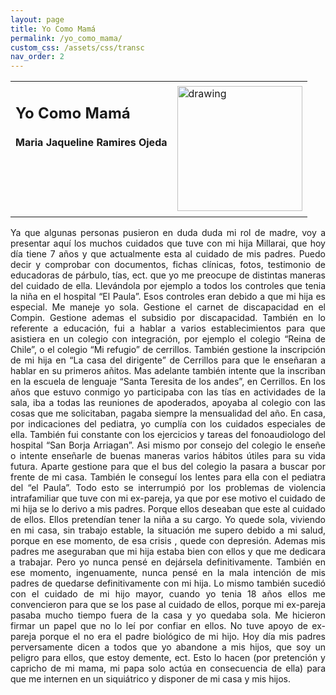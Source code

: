 ```yaml
---
layout: page
title: Yo Como Mamá
permalink: /yo_como_mama/
custom_css: /assets/css/transc
nav_order: 2
---
```


<table class="notable">
<td><h2>Yo Como Mamá</h2>
<h4>Maria Jaqueline Ramires Ojeda</h4>
<h1 class="western" align="left">&nbsp;</h1>
</td>
<td>
<img src="/elianbebe/assets/images/yo_como_madre.png" alt="drawing" width="200"/>
</td>
</table>


<p style="text-align:justify">Ya que algunas personas pusieron en duda duda mi rol de madre, voy a presentar aqu&iacute; los muchos cuidados que tuve con mi hija Millarai, que hoy d&iacute;a tiene 7 a&ntilde;os y que actualmente esta al cuidado de mis padres. Puedo decir y comprobar con documentos, fichas cl&iacute;nicas, fotos, testimonio de educadoras de p&aacute;rbulo, t&iacute;as, ect. que yo me preocupe de distintas maneras del cuidado de ella. Llev&aacute;ndola por ejemplo a todos los controles que tenia la ni&ntilde;a en el hospital &ldquo;El Paula&rdquo;. Esos controles eran debido a que mi hija es especial. Me maneje yo sola. Gestione el carnet de discapacidad en el Compin. Gestione ademas el subsidio por discapacidad. Tambi&eacute;n en lo referente a educaci&oacute;n, fui a hablar a varios establecimientos para que asistiera en un colegio con integraci&oacute;n, por ejemplo el colegio &ldquo;Reina de Chile&rdquo;, o el colegio &ldquo;Mi refugio&rdquo; de cerrillos. Tambi&eacute;n gestione la inscripci&oacute;n de mi hija en &ldquo;La casa del dirigente&rdquo; de Cerrillos para que le ense&ntilde;aran a hablar en su primeros a&ntilde;itos. Mas adelante tambi&eacute;n intente que la inscriban en la escuela de lenguaje &ldquo;Santa Teresita de los andes&rdquo;, en Cerrillos. En los a&ntilde;os que estuvo conmigo yo participaba con las t&iacute;as en actividades de la sala, iba a todas las reuniones de apoderados, apoyaba al colegio con las cosas que me solicitaban, pagaba siempre la mensualidad del a&ntilde;o. En casa, por indicaciones del pediatra, yo cumpl&iacute;a con los cuidados especiales de ella. Tambi&eacute;n fui constante con los ejercicios y tareas del fonoaudiologo del hospital &ldquo;San Borja Arriagan&rdquo;. Asi mismo por consejo del colegio le ense&ntilde;e o intente ense&ntilde;arle de buenas maneras varios h&aacute;bitos &uacute;tiles para su vida futura. Aparte gestione para que el bus del colegio la pasara a buscar por frente de mi casa. Tambi&eacute;n le consegu&iacute; los lentes para ella con el pediatra del &ldquo;el Paula&rdquo;. Todo esto se interrumpi&oacute; por los problemas de violencia intrafamiliar que tuve con mi ex-pareja, ya que por ese motivo el cuidado de mi hija se lo derivo a mis padres. Porque ellos deseaban que este al cuidado de ellos. Ellos pretend&iacute;an tener la ni&ntilde;a a su cargo. Yo quede sola, viviendo en mi casa, sin trabajo estable, la situaci&oacute;n me supero debido a mi salud, porque en ese momento, de esa crisis , quede con depresi&oacute;n. Ademas mis padres me aseguraban que mi hija estaba bien con ellos y que me dedicara a trabajar. Pero yo nunca pens&eacute; en dej&aacute;rsela definitivamente. Tambi&eacute;n en ese momento, ingenuamente, nunca pens&eacute; en la mala intenci&oacute;n de mis padres de quedarse definitivamente con mi hija. Lo mismo tambi&eacute;n sucedi&oacute; con el cuidado de mi hijo mayor, cuando yo tenia 18 a&ntilde;os ellos me convencieron para que se los pase al cuidado de ellos, porque mi ex-pareja pasaba mucho tiempo fuera de la casa y yo quedaba sola. Me hicieron firmar un papel que no lo le&iacute; por confiar en ellos. No tuve apoyo de ex-pareja porque el no era el padre biol&oacute;gico de mi hijo. Hoy d&iacute;a mis padres perversamente dicen a todos que yo abandone a mis hijos, que soy un peligro para ellos, que estoy demente, ect. Esto lo hacen (por pretenci&oacute;n y capricho de mi mama, mi papa solo act&uacute;a en consecuencia de ella) para que me internen en un siqui&aacute;trico y disponer de mi casa y mis hijos. </p>
<p>&nbsp;</p>
